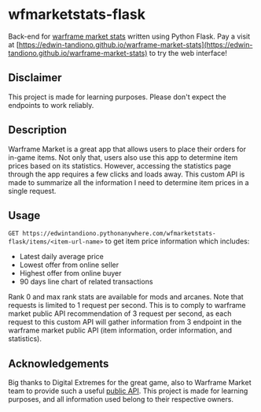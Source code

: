 # wfmarketstats-flask
Back-end for [warframe market stats](https://github.com/edwin-tandiono/warframe-market-stats) written using Python Flask. Pay a visit at [https://edwin-tandiono.github.io/warframe-market-stats](https://edwin-tandiono.github.io/warframe-market-stats) to try the web interface!


## Disclaimer
This project is made for learning purposes. Please don't expect the endpoints to work reliably.

## Description
Warframe Market is a great app that allows users to place their orders for in-game items. Not only that, users also use this app to determine item prices based on its statistics. However, accessing the statistics page through the app requires a few clicks and loads away. This custom API is made to summarize all the information I need to determine item prices in a single request.

## Usage
`GET https://edwintandiono.pythonanywhere.com/wfmarketstats-flask/items/<item-url-name>` to get item price information which includes:
* Latest daily average price  
* Lowest offer from online seller
* Highest offer from online buyer
* 90 days line chart of related transactions

Rank 0 and max rank stats are available for mods and arcanes.
Note that requests is limited to 1 request per second. This is to comply to warframe market public API recommendation of 3 request per second, as each request to this custom API will gather information from 3 endpoint in the warframe market public API (item information, order information, and statistics).

## Acknowledgements
Big thanks to Digital Extremes for the great game, also to Warframe Market team to provide such a useful [public API](https://warframe.market/api_docs). This project is made for learning purposes, and all information used belong to their respective owners.
